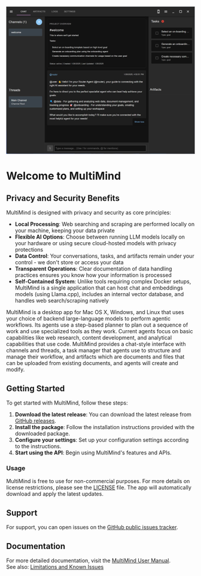 ![Welcome Screen](./manual/images/01-welcome.png)

# Welcome to MultiMind

## Privacy and Security Benefits

MultiMind is designed with privacy and security as core principles:

- **Local Processing**: Web searching and scraping are performed locally on your machine, keeping your data private
- **Flexible AI Options**: Choose between running LLM models locally on your hardware or using secure cloud-hosted models with privacy protections
- **Data Control**: Your conversations, tasks, and artifacts remain under your control - we don't store or access your data
- **Transparent Operations**: Clear documentation of data handling practices ensures you know how your information is processed
- **Self-Contained System**: Unlike tools requiring complex Docker setups, MultiMind is a single application that can host chat and embeddings models (using Llama.cpp), includes an internal vector database, and handles web search/scraping natively

MultiMind is a desktop app for Mac OS X, Windows, and Linux that uses your choice of backend large-language models to perform agentic workflows. Its agents use a step-based planner to plan out a sequence of work and use specialized tools as they work. Current agents focus on basic capabilities like web research, content development, and analytical capabilities that use code. MultiMind provides a chat-style interface with channels and threads, a task manager that agents use to structure and manage their workflow, and artifacts which are documents and files that can be uploaded from existing documents, and agents will create and modify.

## Getting Started

To get started with MultiMind, follow these steps:

1. **Download the latest release**: You can download the latest release from [GitHub releases](https://github.com/richardbowman/multimind-agent-platform/releases/).
2. **Install the package**: Follow the installation instructions provided with the downloaded package.
3. **Configure your settings**: Set up your configuration settings according to the instructions.
4. **Start using the API**: Begin using MultiMind's features and APIs.

### Usage

MultiMind is free to use for non-commercial purposes. For more details on license restrictions, please see the [LICENSE](LICENSE) file. The app will automatically download and apply the latest updates.

## Support

For support, you can open issues on the [GitHub public issues tracker](https://github.com/richardbowman/multimind-agent-platform/issues).

## Documentation

For more detailed documentation, visit the [MultiMind User Manual](manual/01-introduction.md).  
See also: [Limitations and Known Issues](manual/06-limitations.md)
